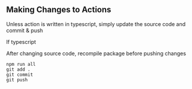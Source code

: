 ## Making Changes to Actions

Unless action is written in typescript, simply update the source code and commit & push

If typescript

After changing source code, recompile package before pushing changes

```
npm run all
git add .
git commit
git push
```

